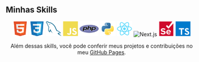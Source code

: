 ## Minhas Skills

<p align="center">
  <img alt="HTML" src="https://raw.githubusercontent.com/devicons/devicon/master/icons/html5/html5-original.svg" width="40" height="40" title="HTML" />
  <img alt="CSS" src="https://raw.githubusercontent.com/devicons/devicon/master/icons/css3/css3-original.svg" width="40" height="40" title="CSS" />
  <img alt="MySQL" src="https://raw.githubusercontent.com/devicons/devicon/master/icons/mysql/mysql-original.svg" width="40" height="40" title="MySQL" />
  <img alt="JavaScript" src="https://raw.githubusercontent.com/devicons/devicon/master/icons/javascript/javascript-plain.svg" width="40" height="40" title="JavaScript" />
  <img alt="PHP" src="https://raw.githubusercontent.com/devicons/devicon/master/icons/php/php-original.svg" width="50" height="40" title="PHP" />
  <img alt="Python" src="https://raw.githubusercontent.com/devicons/devicon/master/icons/python/python-original.svg" width="40" height="40" title="Python" />
  <img alt="ReactJS" src="https://raw.githubusercontent.com/devicons/devicon/master/icons/react/react-original.svg" width="40" height="40" title="ReactJS" />
  <img alt="Next.js" src="https://cdn.worldvectorlogo.com/logos/next-js.svg" width="40" height="40" title="Next.js" />
  <img alt="Selenium" src="https://raw.githubusercontent.com/devicons/devicon/master/icons/selenium/selenium-original.svg" width="40" height="40" title="Selenium" />
  <img alt="Typescript" src="https://raw.githubusercontent.com/devicons/devicon/master/icons/typescript/typescript-original.svg" width="40" height="40" title="Typescript" />
</p>

<p align="center">
  Além dessas skills, você pode conferir meus projetos e contribuições no meu <a href="https://oliveiradeflavio.github.io" target="_blank" rel="noopener noreferrer">GitHub Pages</a>.
</p>
